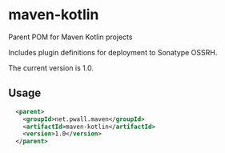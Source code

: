 # maven-kotlin

Parent POM for Maven Kotlin projects

Includes plugin definitions for deployment to Sonatype OSSRH.

The current version is 1.0.

## Usage

```xml
  <parent>
    <groupId>net.pwall.maven</groupId>
    <artifactId>maven-kotlin</artifactId>
    <version>1.0</version>
  </parent>
```
